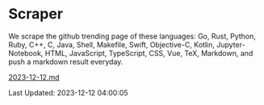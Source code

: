 # Scraper

We scrape the github trending page of these languages: Go, Rust, Python, Ruby, C++, C, Java, Shell, Makefile, Swift, Objective-C, Kotlin, Jupyter-Notebook, HTML, JavaScript, TypeScript, CSS, Vue, TeX, Markdown, and push a markdown result everyday.

[2023-12-12.md](https://github.com/yangwenmai/github-trending-backup/blob/master/2023-12-12.md)

Last Updated: 2023-12-12 04:00:05